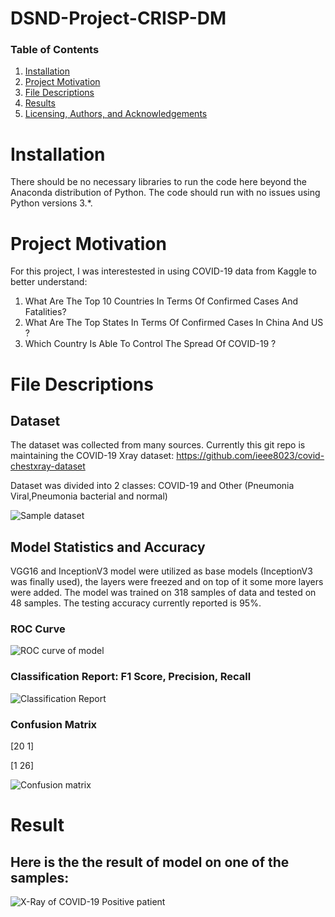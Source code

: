 # DSND-Project-CRISP-DM
### Table of Contents

1. [Installation](#installation)
2. [Project Motivation](#motivation)
3. [File Descriptions](#files)
4. [Results](#results)
5. [Licensing, Authors, and Acknowledgements](#licensing)

# Installation <a name="installation"></a>

There should be no necessary libraries to run the code here beyond the Anaconda distribution of Python.  The code should run with no issues using Python versions 3.*.

# Project Motivation<a name="motivation"></a>

For this project, I was interestested in using COVID-19 data from Kaggle to better understand:

1. What Are The Top 10 Countries In Terms Of Confirmed Cases And Fatalities?
2. What Are The Top States In Terms Of Confirmed Cases In China And US ?
3. Which Country Is Able To Control The Spread Of COVID-19 ?

# File Descriptions<a name="files"></a>

## Dataset
The dataset was collected from many sources. Currently this git repo is maintaining the COVID-19 Xray dataset:
https://github.com/ieee8023/covid-chestxray-dataset

Dataset was divided into 2 classes: COVID-19 and Other (Pneumonia Viral,Pneumonia bacterial and normal)

![Sample dataset](https://github.com/mayukhsil/DSND-Project-CRISP-DM-/blob/master/sample_images.JPG)

## Model Statistics and Accuracy
VGG16 and InceptionV3 model were utilized as base models (InceptionV3 was finally used), the layers were freezed and on top of it some more layers were added. The model was trained on 318 samples of data and tested on 48 samples. The testing accuracy currently reported is 95%.

### ROC Curve
![ROC curve of model](https://github.com/mayukhsil/DSND-Project-CRISP-DM-/blob/master/covid-roc.png)

### Classification Report: F1 Score, Precision, Recall
![Classification Report](https://github.com/mayukhsil/DSND-Project-CRISP-DM-/blob/master/cls_report.JPG)

### Confusion Matrix
[20 1]

[1 26]

![Confusion matrix](https://github.com/mayukhsil/DSND-Project-CRISP-DM-/blob/master/cmatrix.JPG)

# Result<a name="results"></a>
## Here is the the result of model on one of the samples:

![X-Ray of COVID-19 Positive patient](https://github.com/mayukhsil/DSND-Project-CRISP-DM-/blob/master/covid-19.JPG)
